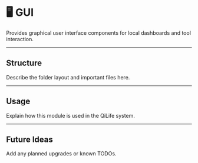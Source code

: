 # 🖥️ GUI

Provides graphical user interface components for local dashboards and tool interaction.

---

## Structure

Describe the folder layout and important files here.

---

## Usage

Explain how this module is used in the QiLife system.

---

## Future Ideas

Add any planned upgrades or known TODOs.